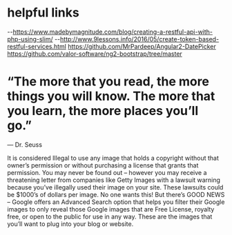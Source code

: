 # helpful links

--https://www.madebymagnitude.com/blog/creating-a-restful-api-with-php-using-slim/
--http://www.9lessons.info/2016/05/create-token-based-restful-services.html
https://github.com/MrPardeep/Angular2-DatePicker
https://github.com/valor-software/ng2-bootstrap/tree/master


# “The more that you read, the more things you will know. The more that you learn, the more places you’ll go.”
― Dr. Seuss



It is considered Illegal to use any image that holds a copyright without that owner’s permission or without purchasing a license that grants that permission. You may never be found out – however you may receive a threatening letter from companies like Getty Images with a lawsuit warning because you’ve illegally used their image on your site. These lawsuits could be $1000’s of dollars per image. No one wants this! But there’s GOOD NEWS – Google offers an Advanced Search option that helps you filter their Google images to only reveal those Google images that are Free License, royalty free, or open to the public for use in any way. These are the images that you’ll want to plug into your blog or website.
